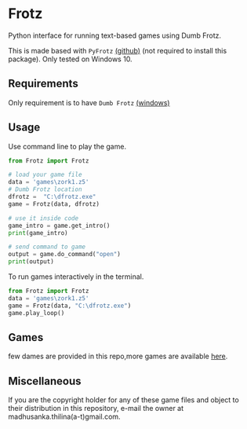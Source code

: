 
# Frotz

Python interface for running text-based games using Dumb Frotz.

This is made based with ```PyFrotz``` [(github)](https://github.com/thilina27/pyFrotz#pyfrotz) 
(not required to install this package).
Only tested on Windows 10.
## Requirements

Only requirement is to have ```Dumb Frotz```
[(windows)](http://www.ifarchive.org/indexes/if-archiveXinfocomXinterpretersXfrotz.html)

## Usage

Use command line to play the game.

```python
from Frotz import Frotz

# load your game file
data = 'games\zork1.z5'
# Dumb Frotz location
dfrotz =  "C:\dfrotz.exe"
game = Frotz(data, dfrotz)

# use it inside code
game_intro = game.get_intro()
print(game_intro)

# send command to game
output = game.do_command("open")
print(output)
```

To run games interactively in the terminal.

```python
from Frotz import Frotz
data = 'games\zork1.z5'
game = Frotz(data, "C:\dfrotz.exe")
game.play_loop()
```

## Games

few dames are provided in this repo,more games are available 
[here](http://www.ifarchive.org/indexes/if-archiveXgamesXzcode.html).

## Miscellaneous

If you are the copyright holder for any of these game files and object to their distribution in this repository, 
e-mail the owner at madhusanka.thilina(a-t)gmail.com.
